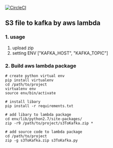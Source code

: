 [![CircleCI](https://circleci.com/gh/dashbase/s3ToKafka/tree/master.svg?style=svg)](https://circleci.com/gh/dashbase/s3ToKafka/tree/master)

## S3 file to kafka by aws lambda

### 1. usage

1. upload zip 
2. setting ENV ["KAFKA_HOST", "KAFKA_TOPIC"]



### 2. Build aws lambda package

```
# create python virtual env
pip install virtualenv
cd /path/to/project
virtualenv env
source env/bin/activate

# install libary
pip install -r requirements.txt

# add libary to lambda package
cd env/lib/python2.7/site-packages/
zip -r9 /path/to/project/s3ToKafka.zip *

# add source code to lambda package
cd /path/to/project
zip -g s3ToKafka.zip s3ToKafka.py
```



